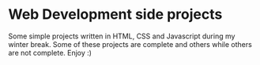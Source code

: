 # Web Development side projects

Some simple projects written in HTML, CSS and Javascript during my winter break. Some of these projects are complete and others
while others are not complete. Enjoy :)
